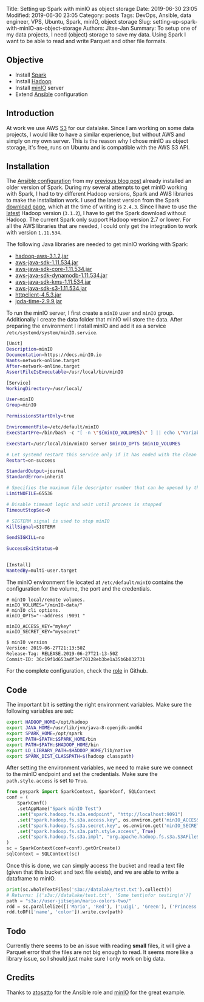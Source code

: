 Title: Setting up Spark with minIO as object storage
Date: 2019-06-30 23:05
Modified: 2019-06-30 23:05
Category: posts
Tags: DevOps, Ansible, data engineer, VPS, Ubuntu, Spark, minIO, object storage
Slug: setting-up-spark-with-minIO-as-object-storage
Authors: Jitse-Jan
Summary: To setup one of my data projects, I need (object) storage to save my data. Using Spark I want to be able to read and write Parquet and other file formats.

## Objective
- Install [Spark](https://spark.apache.org/)
- Install [Hadoop](https://hadoop.apache.org/)
- Install [minIO](https://min.io/)  server
- Extend [Ansible](https://www.ansible.com/) configuration


## Introduction
At work we use AWS [S3](https://aws.amazon.com/s3/) for our datalake. Since I am working on some 
data projects, I would like to have a similar experience, but without AWS and simply on my own
server. This is the reason why I chose minIO as object storage, it's free, runs on Ubuntu and 
is compatible with the AWS S3 API.

## Installation
The [Ansible configuration](https://github.com/jitsejan/vps-provision) from my [previous blog post](https://www.jitsejan.com/creating-ansible-deployment-for-ubuntu-vps.html) already 
installed an older version of Spark. During my several attempts to get minIO working with Spark, I had to try different Hadoop versions, Spark and AWS libraries to make the installation work.
I used the latest version from the Spark [download page](https://spark.apache.org/downloads.html), which at the time of writing is `2.4.3`. Since I have to use the [latest](https://hadoop.apache.org/releases.html) Hadoop
version (`3.1.2`), I have to get the Spark download without Hadoop. The current Spark only support Hadoop version 2.7 or lower. For all the AWS libraries that are needed, I could only get the integration to
work with version `1.11.534`.

The following Java libraries are needed to get minIO working with Spark:

- [hadoop-aws-3.1.2.jar](https://repo1.maven.org/maven2/org/apache/hadoop/hadoop-aws/3.1.2/hadoop-aws-3.1.2.jar)
- [aws-java-sdk-1.11.534.jar](https://repo1.maven.org/maven2/com/amazonaws/aws-java-sdk/1.11.534/aws-java-sdk-1.11.534.jar)
- [aws-java-sdk-core-1.11.534.jar](https://repo1.maven.org/maven2/com/amazonaws/aws-java-sdk-core/1.11.534/aws-java-sdk-core-1.11.534.jar)
- [aws-java-sdk-dynamodb-1.11.534.jar](https://repo1.maven.org/maven2/com/amazonaws/aws-java-sdk-dynamodb/1.11.534/aws-java-sdk-dynamodb-1.11.534.jar)
- [aws-java-sdk-kms-1.11.534.jar](https://repo1.maven.org/maven2/com/amazonaws/aws-java-sdk-kms/1.11.534/aws-java-sdk-kms-1.11.534.jar)
- [aws-java-sdk-s3-1.11.534.jar](https://repo1.maven.org/maven2/com/amazonaws/aws-java-sdk-s3/1.11.534/aws-java-sdk-s3-1.11.534.jar)
- [httpclient-4.5.3.jar](https://repo1.maven.org/maven2/org/apache/httpcomponents/httpclient/4.5.3/httpclient-4.5.3.jar)
- [joda-time-2.9.9.jar](https://repo1.maven.org/maven2/joda-time/joda-time/2.9.9/joda-time-2.9.9.jar)

To run the minIO server, I first create a `minIO` user and `minIO` group. Additionally I create the data folder that minIO will store the data. After preparing
the environment I install minIO and add it as a service `/etc/systemd/system/minIO.service`. 

```bash
[Unit]
Description=minIO
Documentation=https://docs.minIO.io
Wants=network-online.target
After=network-online.target
AssertFileIsExecutable=/usr/local/bin/minIO

[Service]
WorkingDirectory=/usr/local/

User=minIO
Group=minIO

PermissionsStartOnly=true

EnvironmentFile=/etc/default/minIO
ExecStartPre=/bin/bash -c "[ -n \"${minIO_VOLUMES}\" ] || echo \"Variable minIO_VOLUMES not set in /etc/default/minIO\""

ExecStart=/usr/local/bin/minIO server $minIO_OPTS $minIO_VOLUMES

# Let systemd restart this service only if it has ended with the clean exit code or signal.
Restart=on-success

StandardOutput=journal
StandardError=inherit

# Specifies the maximum file descriptor number that can be opened by this process
LimitNOFILE=65536

# Disable timeout logic and wait until process is stopped
TimeoutStopSec=0

# SIGTERM signal is used to stop minIO
KillSignal=SIGTERM

SendSIGKILL=no

SuccessExitStatus=0


[Install]
WantedBy=multi-user.target
```

The minIO environment file located at `/etc/default/minIO` contains the configuration for the volume, the port and the credentials.
```
# minIO local/remote volumes.
minIO_VOLUMES="/minIO-data/"
# minIO cli options.
minIO_OPTS="--address :9091 "

minIO_ACCESS_KEY="mykey"
minIO_SECRET_KEY="mysecret"
```

```bash
$ minIO version
Version: 2019-06-27T21:13:50Z
Release-Tag: RELEASE.2019-06-27T21-13-50Z
Commit-ID: 36c19f1d653adf3ef70128eb3be1a35b6b032731

```

For the complete configuration, check the [role](https://github.com/jitsejan/vps-provision/tree/master/roles/minIO) in Github.

## Code
The important bit is setting the right environment variables. Make sure the following variables are set:

```bash
export HADOOP_HOME=/opt/hadoop
export JAVA_HOME=/usr/lib/jvm/java-8-openjdk-amd64
export SPARK_HOME=/opt/spark
export PATH=$PATH:$SPARK_HOME/bin
export PATH=$PATH:$HADOOP_HOME/bin
export LD_LIBRARY_PATH=$HADOOP_HOME/lib/native
export SPARK_DIST_CLASSPATH=$(hadoop classpath)
```

After setting the environment variables, we need to make sure we connect to the minIO endpoint and set the credentials. Make 
sure the `path.style.access` is set to `True`. 

```python
from pyspark import SparkContext, SparkConf, SQLContext
conf = (
    SparkConf()
    .setAppName("Spark minIO Test")
    .set("spark.hadoop.fs.s3a.endpoint", "http://localhost:9091")
    .set("spark.hadoop.fs.s3a.access.key", os.environ.get('minIO_ACCESS_KEY'))
    .set("spark.hadoop.fs.s3a.secret.key", os.environ.get('minIO_SECRET_KEY'))
    .set("spark.hadoop.fs.s3a.path.style.access", True)
    .set("spark.hadoop.fs.s3a.impl", "org.apache.hadoop.fs.s3a.S3AFileSystem")
)
sc = SparkContext(conf=conf).getOrCreate()
sqlContext = SQLContext(sc)
```

Once this is done, we can simply access the bucket and read a text file (given that this bucket and text file exists), and
we are able to write a dataframe to minIO. 

```python
print(sc.wholeTextFiles('s3a://datalake/test.txt').collect())
# Returns: [('s3a://datalake/test.txt', 'Some text\nfor testing\n')]
path = "s3a://user-jitsejan/mario-colors-two/"
rdd = sc.parallelize([('Mario', 'Red'), ('Luigi', 'Green'), ('Princess', 'Pink')])
rdd.toDF(['name', 'color']).write.csv(path)
```

## Todo
Currently there seems to be an issue with reading **small** files, it will give a Parquet error that the files are not big enough to read. It seems
more like a library issue, so I should just make sure I only work on big data.

## Credits
Thanks to [atosatto](https://github.com/atosatto/ansible-minIO) for the Ansible role and [minIO](https://github.com/minIO/cookbook/blob/master/docs/apache-spark-with-minIO.md)
for the great example.
